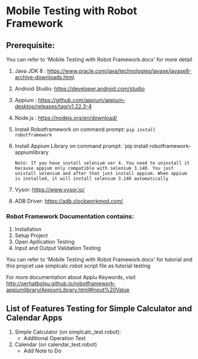 # Mobile Testing with Robot Framework


## Prerequisite:

You can refer to 'Mobile Testing with Robot Framework.docx' for more detail

1. Java JDK 8 : https://www.oracle.com/java/technologies/javase/javase8-archive-downloads.html.
2. Android Studio: https://developer.android.com/studio
3. Appium : https://github.com/appium/appium-desktop/releases/tag/v1.22.3-4
4. Node.js : https://nodejs.org/en/download/
5. Install Robotframework on command prompt:
   `pip install robotframework`
6. Install Appium Library on command prompt:
   `pip install robotframework-appiumlibrary
   
   `Note: If you have install selenium ver 4. You need to uninstall it because appium only compatible with selenium 3.140. You just unistall selenium and after that just install appium. When appium is installed, it will install selenium 3.140 automatically `
   
7. Vysor: https://www.vysor.io/
8. ADB Driver: https://adb.clockworkmod.com/ 

### Robot Framework Documentation contains:

1. Installation
2. Setup Project
3. Open Apllication Testing
4. Input and Output Validation Testing 

You can refer to 'Mobile Testing with Robot Framework.docx' for tutorial and this projcet use simplcalc.robot script file as tutorial testing

For more documentation about Appiu Keywords, visit http://serhatbolsu.github.io/robotframework-appiumlibrary/AppiumLibrary.html#Input%20Value

## List of Features Testing for Simple Calculator and Calendar Apps

1. Simple Calculator (on simplcalc_test.robot):
   - Additional Operation Test
2. Calendar (on calendar_test.robot)
   - Add Note to Do
